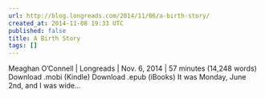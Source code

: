 ```yaml
---
url: http://blog.longreads.com/2014/11/06/a-birth-story/
created_at: 2014-11-08 19:33 UTC
published: false
title: A Birth Story
tags: []
---
```


Meaghan O’Connell | Longreads | Nov. 6, 2014 | 57 minutes (14,248 words)
Download .mobi (Kindle) Download .epub (iBooks) It was Monday, June 2nd, and I was wide…
